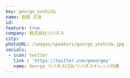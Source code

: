 ```yaml
---
key: george_yoshida
name: 吉田 丈治
id: 
feature: true
company: 株式会社リバネス
city: 
photoURL: /images/speakers/george_yoshida.jpg
socials:
 - icon: twitter
   link : 'https://twitter.com/geeorgey'
   name: George リバネスCIO/リバネスナレッジ代表
---
```

